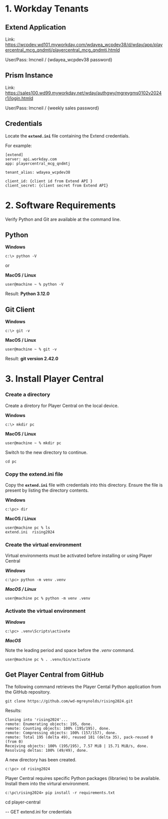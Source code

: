 # 1. Workday Tenants

## Extend Application

Link: https://wcpdev.wd101.myworkday.com/wdayea_wcpdev38/d/wday/app/playercentral_mcg_qndmtj/playercentral_mcg_qndmtj.htmld

User/Pass: lmcneil / {wdayea_wcpdev38 password}

## Prism Instance

Link: https://sales100.wd99.myworkday.net/wday/authgwy/mgreygms0102v2024r1/login.htmld

User/Pass: lmcneil / {weekly sales password}

## Credentials

Locate the **`extend.ini`** file containing the Extend credentials.

For example:

    [extend]
    server: api.workday.com
    app: playercentral_mcg_qndmtj

    tenant_alias: wdayea_wcpdev38

    client_id: {client id from Extend API }
    client_secret: {client secret from Extend API}

# 2. Software Requirements

Verify Python and Git are available at the command line.

## Python

**Windows**

    c:\> python -V

or

**MacOS / Linux**

    user@machine ~ % python -V

Result: **Python 3.12.0**

## Git Client

**Windows**

    c:\> git -v

**MacOS / Linux**

    user@machine ~ % git -v

Result: **git version 2.42.0**

# 3. Install Player Central

### Create a directory
Create a diretory for Player Central on the local device.

**Windows**

    c:\> mkdir pc

**MacOS / Linux**

    user@machine ~ % mkdir pc

Switch to the new directory to continue.

    cd pc

### Copy the extend.ini file

Copy the **`extend.ini`** file with credentials into this directory.  Ensure the file is present by listing the directory contents.

**Windows**

    c:\pc> dir

**MacOS / Linux**

    user@machine pc % ls   
    extend.ini	rising2024

### Create the virtual environment
Virtual environments must be activated before installing or using Player Central

***Windows***

    c:\pc> python -m venv .venv

***MacOS / Linux***

    user@machine pc % python -m venv .venv

### Activate the virtual environment

***Windows***

    c:\pc> .venv\Scripts\activate

***MacOS***

Note the leading period and space before the *.venv* command.

    user@machine pc % . .venv/bin/activate

## Get Player Central from GitHub

The following command retrieves the Player Cental Python application from the GitHub repository.

    git clone https://github.com/wd-mgreynolds/rising2024.git

Results:

    Cloning into 'rising2024'...
    remote: Enumerating objects: 195, done.
    remote: Counting objects: 100% (195/195), done.
    remote: Compressing objects: 100% (157/157), done.
    remote: Total 195 (delta 49), reused 181 (delta 35), pack-reused 0 (from 0)
    Receiving objects: 100% (195/195), 7.57 MiB | 15.71 MiB/s, done.
    Resolving deltas: 100% (49/49), done.

A new directory has been created.

    c:\pc> cd rising2024

Player Central requires specific Python packages (libraries) to be available.  Install them into the virtural environment.

    c:\pc\rising2024> pip install -r requirements.txt

cd player-central

-- GET extend.ini for credentials

